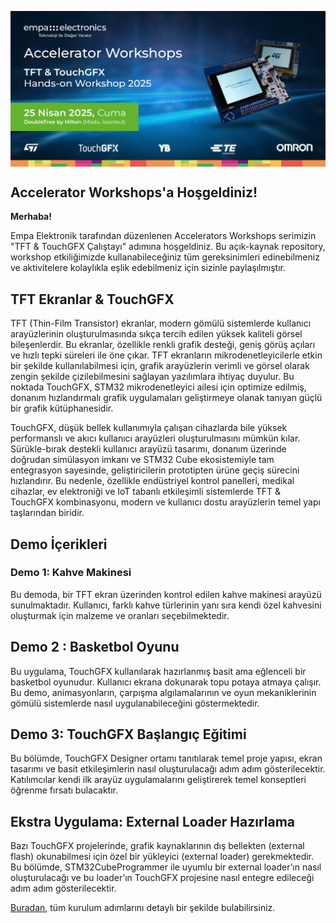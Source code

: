 
<p align="center">
    <img src="Documents/Images/github-accelerator-workshop-TFT&TouchGFX-banner.jpg" alt="Accelerator Workshops" 
    style="display: block; margin: 0 auto"/>
</p>

## Accelerator Workshops'a Hoşgeldiniz!

**Merhaba!**

Empa Elektronik tarafından düzenlenen Accelerators Workshops serimizin "TFT & TouchGFX Çalıştayı" adımına hoşgeldiniz. Bu açık-kaynak repository, workshop etkiliğimizde kullanabileceğiniz tüm gereksinimleri edinebilmeniz ve aktivitelere kolaylıkla eşlik edebilmeniz için sizinle paylaşılmıştır.

## TFT Ekranlar & TouchGFX

TFT (Thin-Film Transistor) ekranlar, modern gömülü sistemlerde kullanıcı arayüzlerinin oluşturulmasında sıkça tercih edilen yüksek kaliteli görsel bileşenlerdir. Bu ekranlar, özellikle renkli grafik desteği, geniş görüş açıları ve hızlı tepki süreleri ile öne çıkar. TFT ekranların mikrodenetleyicilerle etkin bir şekilde kullanılabilmesi için, grafik arayüzlerin verimli ve görsel olarak zengin şekilde çizilebilmesini sağlayan yazılımlara ihtiyaç duyulur. Bu noktada TouchGFX, STM32 mikrodenetleyici ailesi için optimize edilmiş, donanım hızlandırmalı grafik uygulamaları geliştirmeye olanak tanıyan güçlü bir grafik kütüphanesidir.

TouchGFX, düşük bellek kullanımıyla çalışan cihazlarda bile yüksek performanslı ve akıcı kullanıcı arayüzleri oluşturulmasını mümkün kılar. Sürükle-bırak destekli kullanıcı arayüzü tasarımı, donanım üzerinde doğrudan simülasyon imkanı ve STM32 Cube ekosistemiyle tam entegrasyon sayesinde, geliştiricilerin prototipten ürüne geçiş sürecini hızlandırır. Bu nedenle, özellikle endüstriyel kontrol panelleri, medikal cihazlar, ev elektroniği ve IoT tabanlı etkileşimli sistemlerde TFT & TouchGFX kombinasyonu, modern ve kullanıcı dostu arayüzlerin temel yapı taşlarından biridir.

## Demo İçerikleri

### Demo 1: Kahve Makinesi

Bu demoda, bir TFT ekran üzerinden kontrol edilen kahve makinesi arayüzü sunulmaktadır. Kullanıcı, farklı kahve türlerinin yanı sıra kendi özel kahvesini oluşturmak için malzeme ve oranları seçebilmektedir.

## Demo 2 : Basketbol Oyunu

Bu uygulama, TouchGFX kullanılarak hazırlanmış basit ama eğlenceli bir basketbol oyunudur. Kullanıcı ekrana dokunarak topu potaya atmaya çalışır. Bu demo, animasyonların, çarpışma algılamalarının ve oyun mekaniklerinin gömülü sistemlerde nasıl uygulanabileceğini göstermektedir.

## Demo 3: TouchGFX Başlangıç Eğitimi

Bu bölümde, TouchGFX Designer ortamı tanıtılarak temel proje yapısı, ekran tasarımı ve basit etkileşimlerin nasıl oluşturulacağı adım adım gösterilecektir. Katılımcılar kendi ilk arayüz uygulamalarını geliştirerek temel konseptleri öğrenme fırsatı bulacaktır.

## Ekstra Uygulama: External Loader Hazırlama

Bazı TouchGFX projelerinde, grafik kaynaklarının dış bellekten (external flash) okunabilmesi için özel bir yükleyici (external loader) gerekmektedir. Bu bölümde, STM32CubeProgrammer ile uyumlu bir external loader’ın nasıl oluşturulacağı ve bu loader’ın TouchGFX projesine nasıl entegre edileceği adım adım gösterilecektir.

[Buradan](Kurulum.md), tüm kurulum adımlarını detaylı bir şekilde bulabilirsiniz.
